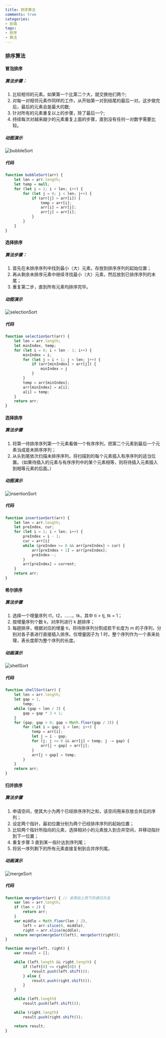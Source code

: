 ```yaml
---
title: 排序算法
comments: true
categories: 
- 前端
tags: 
- 排序
- 算法
---
```


### 排序算法

#### 冒泡排序

##### 算法步骤：

1. 比较相邻的元素。如果第一个比第二个大，就交换他们两个; 
2. 对每一对相邻元素作同样的工作，从开始第一对到结尾的最后一对。这步做完后，最后的元素会是最大的数; 
3. 针对所有的元素重复以上的步骤，除了最后一个; 
4. 持续每次对越来越少的元素重复上面的步骤，直到没有任何一对数字需要比较。

<!-- more -->

##### 动图演示

![bubbleSort](./_data/bubbleSort.gif)

##### 代码

```javascript
function bubbleSort(arr) {
    let len = arr.length;
    let temp = null;
    for (let i = 1; i < len; i++) {
        for (let j = 0; j < len; j++) {
            if (arr[j] > arr[i]) {
                temp = arr[i];
                arr[i] = arr[j];
                arr[j] = arr[i];
            }
        }
    }
}
```

#### 选择排序

##### 算法步骤：

1. 首先在未排序序列中找到最小（大）元素，存放到排序序列的起始位置；
2. 再从剩余未排序元素中继续寻找最小（大）元素，然后放到已排序序列的末尾；
3. 重复第二步，直到所有元素均排序完毕。

##### 动图演示

![selectionSort](./_data/selectionSort.gif)

##### 代码

```javascript
function selectionSort(arr) {
    let len = arr.length;
    let minIndex, temp;
    for (let i = 0; i < len - 1; i++) {
        minIndex = i;
        for (let j = i + 1; j < len; j++) {
            if (arr[minIndex] > arr[j]) {
                minIndex = j
            }
        }
        temp = arr[minIndex];
        arr[minIndex] = a[i];
        a[i] = temp;
    }
    return arr;
}
```

#### 选择排序

##### 算法步骤

1. 将第一待排序序列第一个元素看做一个有序序列，把第二个元素到最后一个元素当成是未排序序列；
2. 从头到尾依次扫描未排序序列，将扫描到的每个元素插入有序序列的适当位置。（如果待插入的元素与有序序列中的某个元素相等，则将待插入元素插入到相等元素的后面。）

##### 动图演示

![insertionSort](./_data/insertionSort.gif)

##### 代码

```javascript
function insertionSort(arr) {
    let len = arr.length;
    let preIndex, cur;
    for (let i = 1; i < len; i++) {
        preIndex = i - 1;
        cur = arr[i]
        while (preIndex >= 0 && arr[preIndex] > cur) {
            arr[preIndex + 1] = arr[preIndex];
            preIndex--;
        }
        arr[preIndex] = current;
    }
    return arr;
}
```

#### 希尔排序

##### 算法步骤

1. 选择一个增量序列 t1，t2，……，tk，其中 ti > tj, tk = 1；
2. 按增量序列个数 k，对序列进行 k 趟排序；
3. 每趟排序，根据对应的增量 ti，将待排序列分割成若干长度为 m 的子序列，分别对各子表进行直接插入排序。仅增量因子为 1 时，整个序列作为一个表来处理，表长度即为整个序列的长度。

##### 动画演示

![shellSort](./_data/shellSort.gif)

##### 代码

```javascript
function shellSort(arr) {
    let len = arr.length;
    let gap = 1,
        temp;
    while (gap < len / 3) {
        gap = gap * 3 + 1;
    }
    for (gap; gap > 0; gap = Math.floor(gap / 3)) {
        for (let i = gap; i < len; i++) {
            temp = arr[i];
            let j = i - gap;
            for (j; j >= 0 && arr[j] > temp; j -= gap) {
                arr[j + gap] = arr[j];
            }
            arr[j + gap] = temp;
        }
    }
    return arr;
}
```

#### 归并排序

##### 算法步骤

1. 申请空间，使其大小为两个已经排序序列之和，该空间用来存放合并后的序列；
2. 设定两个指针，最初位置分别为两个已经排序序列的起始位置；
3. 比较两个指针所指向的元素，选择相对小的元素放入到合并空间，并移动指针到下一位置；
4. 重复步骤 3 直到某一指针达到序列尾；
5. 将另一序列剩下的所有元素直接复制到合并序列尾。

##### 动画演示

![mergeSort](./_data/mergeSort.gif)

##### 代码

```javascript
function mergeSort(arr) { // 采用自上而下的递归方法
    var len = arr.length;
    if (len < 2) {
        return arr;
    }
    var middle = Math.floor(len / 2),
        left = arr.slice(0, middle),
        right = arr.slice(middle);
    return merge(mergeSort(left), mergeSort(right));
}

function merge(left, right) {
    var result = [];

    while (left.length && right.length) {
        if (left[0] <= right[0]) {
            result.push(left.shift());
        } else {
            result.push(right.shift());
        }
    }

    while (left.length)
        result.push(left.shift());

    while (right.length)
        result.push(right.shift());

    return result;
}
```

